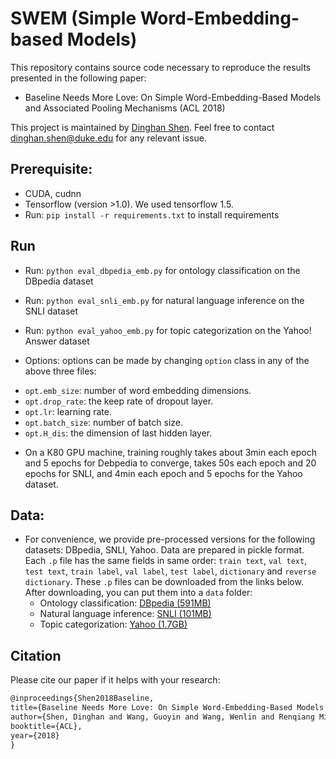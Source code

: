 # SWEM (Simple Word-Embedding-based Models)

This repository contains source code necessary to reproduce the results presented in the following paper:
* Baseline Needs More Love: On Simple Word-Embedding-Based Models and Associated Pooling Mechanisms (ACL 2018)

This project is maintained by [Dinghan Shen](https://sites.google.com/view/dinghanshen). Feel free to contact dinghan.shen@duke.edu for any relevant issue.

## Prerequisite: 
* CUDA, cudnn
* Tensorflow (version >1.0). We used tensorflow 1.5.
* Run: `pip install -r requirements.txt` to install requirements


## Run 
* Run: `python eval_dbpedia_emb.py` for ontology classification on the DBpedia dataset
* Run: `python eval_snli_emb.py` for natural language inference on the SNLI dataset
* Run: `python eval_yahoo_emb.py` for topic categorization on the Yahoo! Answer dataset

* Options: options can be made by changing `option` class in any of the above three files: 
- `opt.emb_size`: number of word embedding dimensions.
- `opt.drop_rate`: the keep rate of dropout layer.
- `opt.lr`: learning rate.
- `opt.batch_size`: number of batch size.
- `opt.H_dis`: the dimension of last hidden layer.

* On a K80 GPU machine, training roughly takes about 3min each epoch and 5 epochs for Debpedia to converge, takes 50s each epoch and 20 epochs for SNLI, and 4min each epoch and 5 epochs for the Yahoo dataset.

## Data: 
* For convenience, we provide pre-processed versions for the following datasets: DBpedia, SNLI, Yahoo. Data are prepared in pickle format. Each `.p` file has the same fields in same order: `train text`, `val text`, `test text`, `train label`, `val label`, `test label`, `dictionary` and `reverse dictionary`. These `.p` files can be downloaded from the links below. After downloading, you can put them into a `data` folder:
	* Ontology classification: [DBpedia (591MB)](https://drive.google.com/open?id=1EBmMise0LQu0QpO7T4a32WMFuTxAb6T0)
	* Natural language inference: [SNLI (101MB)](https://drive.google.com/open?id=1M13UswHThZYt-ARrHg6sN7Dlel-d6BB3)
	* Topic categorization: [Yahoo (1.7GB)](https://drive.google.com/open?id=1Dorz_CWZkHHpojVS4K4YUEhhczVLQgRc)


## Citation 
Please cite our paper if it helps with your research:

```latex
@inproceedings{Shen2018Baseline, 
title={Baseline Needs More Love: On Simple Word-Embedding-Based Models and Associated Pooling Mechanisms}, 
author={Shen, Dinghan and Wang, Guoyin and Wang, Wenlin and Renqiang Min, Martin and Su, Qinliang and Zhang, Yizhe and Li, Chunyuan and Henao, Ricardo and Carin, Lawrence}, 
booktitle={ACL}, 
year={2018} 
}
```

